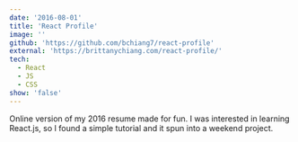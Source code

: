 ```yaml
---
date: '2016-08-01'
title: 'React Profile'
image: ''
github: 'https://github.com/bchiang7/react-profile'
external: 'https://brittanychiang.com/react-profile/'
tech:
  - React
  - JS
  - CSS
show: 'false'
---
```


Online version of my 2016 resume made for fun. I was interested in learning React.js, so I found a simple tutorial and it spun into a weekend project.
